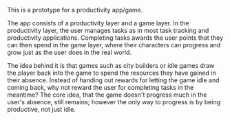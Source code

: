 This is a prototype for a productivity app/game.

The app consists of a productivity layer and a game layer. In the productivity layer, the user manages tasks as in most task tracking and
productivity applications. Completing tasks awards the user points that they can then spend in the game layer, where their characters can
progress and grow just as the user does in the real world.

The idea behind it is that games such as city builders or idle games draw the player back into the game to spend the resources they have
gained in their absence. Instead of handing out rewards for letting the game idle and coming back, why not reward the user for completing
tasks in the meantime? The core idea, that the game doesn't progress much in the user's absence, still remains; however the only way to
progress is by being productive, not just idle.
